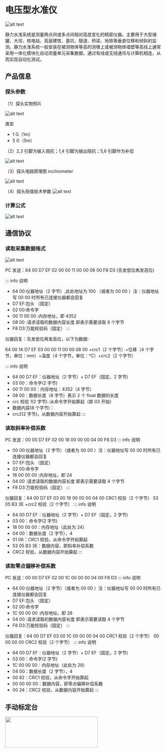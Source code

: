 # 电压型水准仪

![alt text](img/液压式静力水准仪.png)

静力水准系统是测量两点间或多点间相对高度变化的精密仪器。主要用于大型储罐、大坝、核电站、高层建筑、基坑、隧道、桥梁、地铁等垂直位移和倾斜的监测。静力水准系统一般安装在被测物体等高的测墩上或被测物体墙壁等高线上通常采用一体化模块化自动测量单元采集数据，通过有线或无线通讯与计算机相连，从而实现自动化测试。

## 产品信息

### 探头参数

（1）探头实物照片

![alt text](img/image-13.png)

类型

- 1 G（1m）
- 5 G（5m）

（2）2,3 引脚为输入阻抗；1,4 引脚为输出阻抗；5,6 引脚作为补偿

![alt text](img/image-14.png)

（3）探头电路原理图 inclinometer

![alt text](img/image-15.png)

（4）探头阻值技术参数
![alt text](img/image-16.png)

### 计算公式

![alt text](img/水准仪计算公式.png)

## 通信协议

### 读取采集数据格式

![alt text](img/image-18.png)

PC 发送：64 00 D7 EF 02 00 00 11 00 00 08 00 F8 D3 (先发低位再发高位)

::: info 说明

- 64 00:仪器地址（2 字节）,此处地址为 100 （或者为 00 00 ）注：仪器地址写 00 00 时所有已连接仪器都会回复
- D7 EF:包头 （固定）
- 02 00:命令字
- 00 11 00 00 :内存地址，即 4352
- 08 00 :请求读取的数据内容长度 即表示需要读取 8 个字节
- F8 D3:万能校验码（固定）
  :::

仪器回复：先发低位再发高位，以下为数据:

64 00 1A D7 EF 03 00 00 11 00 00 08 00 +crc1（2 个字节）+位移（4 个字节，单位：mm）+温度（4 个字节，单位：℃）+crc2（2 个字节）

::: info 说明

- 64 00 D7 EF：仪器地址（2 字节）+ D7 EF（固定，2 字节)
- 03 00：命令字(2 字节)
- 00 11 00 00：内存地址：4352（4 字节）
- 08 00：数据长度（8 字节）表示 2 个 float 数据的长度
- crc 校验 1(2 字节) :从命令字开始算起（即 03 开始）
- 数据内容(8 个字节)：
- crc2(2 字节)，从数据内容开始算起
  :::

### 读取斜率补偿系数

PC 发送：00 00 D7 EF 02 00 18 00 00 00 04 00 F8 D3
::: info 说明

- 00 00:仪器地址（2 字节）（或者为 00 00 ）注：仪器地址写 00 00 时所有已连接仪器都会回复
- D7 EF:包头 （固定）
- 02 00:命令字
- 18 00 00 00 :内存地址，即 24
- 04 00 :请求读取的数据内容长度 即表示需要读取 4 个字节
- F8 D3:万能校验码（固定）
  :::

仪器回复：64 00 D7 EF 03 00 18 00 00 00 04 00 CRC1 校验（2 个字节） 53 05 B3 3E +crc2 校验（2 个字节）
::: info 说明

- 64 00 D7 EF：仪器地址（2 字节）+ D7 EF（固定，2 字节)
- 03 00：命令字(2 字节)
- 18 00 00 00：内存地址（此处为 24）
- 04 00：数据长度（2 字节），4
- 01 06：CRC1 校验，从命令字开始算起
- 53 05 B3 3E：数据内容，即斜率补偿系数
- CRC2 校验，从数据内容开始算起
  :::

### 读取零点偏移补偿系数

PC 发送：00 00 D7 EF 02 00 1C 00 00 00 04 00 F8 D3
::: info 说明

- 64 00:仪器地址（2 字节）（或者为 00 00 ）注：仪器地址写 00 00 时所有已连接仪器都会回复
- D7 EF:包头 （固定）
- 02 00:命令字
- 1C 00 00 00 :内存地址，即 28
- 04 00 :请求读取的数据内容长度 即表示需要读取 4 个字节
- F8 D3:万能校验码（固定）
  :::

仪器回复：64 00 D7 EF 03 00 1C 00 00 00 04 00 CRC1 校验（2 个字节） 00 00 00 00 CRC2 校验（2 个字节）
::: info 说明

- 64 00 D7 EF：仪器地址（2 字节）+ D7 EF（固定，2 字节)
- 03 00：命令字(2 字节)
- 1C 00 00 00：内存地址（此处为 28）
- 04 00：数据长度（2 字节），4
- 00 82：CRC1 校验，从命令字开始算起
- 00 00 00 00：数据内容，即零点偏移补偿系数
- 00 24：CRC2 校验，从数据内容开始算起
  :::

## 手动标定台

<img src="./img/image-17.png" width="300" height="100" >

